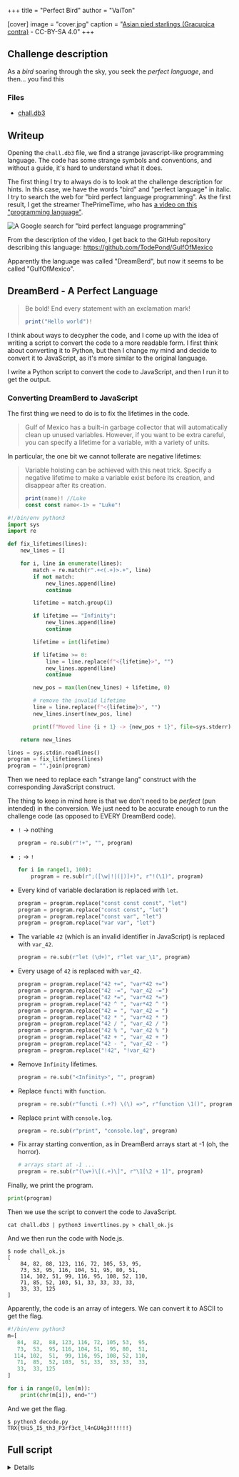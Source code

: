 +++
title = "Perfect Bird"
author = "VaiTon"

[cover]
image = "cover.jpg"
caption = "[Asian pied starlings (Gracupica contra)](https://commons.wikimedia.org/wiki/File:Asian_pied_starlings_(Gracupica_contra).jpg) - CC-BY-SA 4.0"
+++

## Challenge description

As a _bird_ soaring through the sky, you seek the _perfect language_, and then... you find this

### Files

- [chall.db3](chall.db3)

## Writeup

Opening the `chall.db3` file, we find a strange javascript-like programming language.
The code has some strange symbols and conventions, and without a guide, it's hard to understand what it does.

The first thing I try to always do is to look at the challenge description for hints. In this case, we have the words "bird" and "perfect language" in italic.
I try to search the web for "bird perfect language programming".
As the first result, I get the streamer ThePrimeTime, who has [a video on this "programming language"](https://www.youtube.com/watch?v=tDexugp8EmM).

![A Google search for "bird perfect language programming"](search.png)

From the description of the video, I get back to the GitHub repository describing this language: <https://github.com/TodePond/GulfOfMexico>

Apparently the language was called "DreamBerd", but now it seems to be called "GulfOfMexico".

## DreamBerd - A Perfect Language

> Be bold! End every statement with an exclamation mark!
>
> ```js
> print("Hello world")!
> ```

I think about ways to decypher the code, and I come up with the idea of writing
a script to convert the code to a more readable form. I first think about
converting it to Python, but then I change my mind and decide to convert it to
JavaScript, as it's more similar to the original language.

I write a Python script to convert the code to JavaScript, and then I run it to get the output.

### Converting DreamBerd to JavaScript

The first thing we need to do is to fix the lifetimes in the code.

> Gulf of Mexico has a built-in garbage collector that will automatically clean
> up unused variables. However, if you want to be extra careful, you can specify a
> lifetime for a variable, with a variety of units.

In particular, the one bit we cannot tollerate are negative lifetimes:

> Variable hoisting can be achieved with this neat trick. Specify a negative
> lifetime to make a variable exist before its creation, and disappear after its
> creation.
>
> ```js
> print(name)! //Luke
> const const name<-1> = "Luke"!
> ```

```python
#!/bin/env python3
import sys
import re

def fix_lifetimes(lines):
    new_lines = []

    for i, line in enumerate(lines):
        match = re.match(r".+<(.+)>.+", line)
        if not match:
            new_lines.append(line)
            continue

        lifetime = match.group(1)

        if lifetime == "Infinity":
            new_lines.append(line)
            continue

        lifetime = int(lifetime)

        if lifetime >= 0:
            line = line.replace(f"<{lifetime}>", "")
            new_lines.append(line)
            continue

        new_pos = max(len(new_lines) + lifetime, 0)

        # remove the invalid lifetime
        line = line.replace(f"<{lifetime}>", "")
        new_lines.insert(new_pos, line)

        print(f"Moved line {i + 1} -> {new_pos + 1}", file=sys.stderr)

    return new_lines

lines = sys.stdin.readlines()
program = fix_lifetimes(lines)
program = "".join(program)

```

Then we need to replace each "strange lang" construct with the corresponding JavaScript construct.

The thing to keep in mind here is that we don't need to be _perfect_ (pun intended) in the conversion. We just need to
be accurate enough to run the challenge code (as opposed to EVERY DreamBerd code).

- `!` -> nothing

  ```python
  program = re.sub(r"!+", "", program)
  ```

- `;` -> `!`

  ```python
  for i in range(1, 100):
      program = re.sub(r";([\w|!|(|)]+)", r"!(\1)", program)
  ```

- Every kind of variable declaration is replaced with `let`.

  ```python
  program = program.replace("const const const", "let")
  program = program.replace("const const", "let")
  program = program.replace("const var", "let")
  program = program.replace("var var", "let")
  ```

- The variable `42` (which is an invalid identifier in JavaScript) is replaced with `var_42`.

  ```python
  program = re.sub(r"let (\d+)", r"let var_\1", program)
  ```

- Every usage of `42` is replaced with `var_42`.

  ```python
  program = program.replace("42 +=", "var*42 +=")
  program = program.replace("42 -=", "var_42 -=")
  program = program.replace("42 *=", "var*42 *=")
  program = program.replace("42 ^ ", "var*42 ^ ")
  program = program.replace("42 = ", "var_42 = ")
  program = program.replace("42 * ", "var*42 * ")
  program = program.replace("42 / ", "var_42 / ")
  program = program.replace("42 % ", "var_42 % ")
  program = program.replace("42 + ", "var_42 + ")
  program = program.replace("42 - ", "var_42 - ")
  program = program.replace("!42", "!var_42")
  ```

- Remove `Infinity` lifetimes.

  ```python
  program = re.sub("<Infinity>", "", program)
  ```

- Replace `functi` with `function`.

  ```python
  program = re.sub(r"functi (.+?) \(\) =>", r"function \1()", program)
  ```

- Replace `print` with `console.log`.

  ```python
  program = re.sub(r"print", "console.log", program)
  ```

- Fix array starting convention, as in DreamBerd arrays start at -1 (oh, the horror).

  ```python
  # arrays start at -1 ...
  program = re.sub(r"(\w+)\[(.+)\]", r"\1[\2 + 1]", program)
  ```

Finally, we print the program.

```python
print(program)
```

Then we use the script to convert the code to JavaScript.

```shell
cat chall.db3 | python3 invertlines.py > chall_ok.js
```

And we then run the code with Node.js.

```shell
$ node chall_ok.js
[
    84, 82, 88, 123, 116, 72, 105, 53, 95,
    73, 53, 95, 116, 104, 51, 95, 80, 51,
    114, 102, 51, 99, 116, 95, 108, 52, 110,
    71, 85, 52, 103, 51, 33, 33, 33, 33,
    33, 33, 125
]

```

Apparently, the code is an array of integers. We can convert it to ASCII to get the flag.

```python
#!/bin/env python3
m=[
   84,  82,  88, 123, 116, 72, 105, 53,  95,
   73,  53,  95, 116, 104, 51,  95, 80,  51,
  114, 102,  51,  99, 116, 95, 108, 52, 110,
   71,  85,  52, 103,  51, 33,  33, 33,  33,
   33,  33, 125
]

for i in range(0, len(m)):
    print(chr(m[i]), end="")
```

And we get the flag.

```shell
$ python3 decode.py
TRX{tHi5_I5_th3_P3rf3ct_l4nGU4g3!!!!!!}
```

## Full script

<details>

```python
#!/bin/env python3
import sys
import re


lines = sys.stdin.readlines()


def fix_lifetimes(lines):
    new_lines = []

    for i, line in enumerate(lines):
        match = re.match(r".+<(.+)>.+", line)
        if not match:
            new_lines.append(line)
            continue

        lifetime = match.group(1)

        if lifetime == "Infinity":
            new_lines.append(line)
            continue

        lifetime = int(lifetime)

        if lifetime >= 0:
            line = line.replace(f"<{lifetime}>", "")
            new_lines.append(line)
            continue

        new_pos = max(len(new_lines) + lifetime, 0)

        # remove the invalid lifetime
        line = line.replace(f"<{lifetime}>", "")
        new_lines.insert(new_pos, line)

        print(f"Moved line {i + 1} -> {new_pos + 1}", file=sys.stderr)

    return new_lines


program = fix_lifetimes(lines)
program = "".join(program)



program = re.sub(r"!+", "", program)
for i in range(1, 100):
    program = re.sub(r";([\w|!|(|)]+)", r"!(\1)", program)

program = program.replace("const const const", "let")
program = program.replace("const const", "let")
program = program.replace("const var", "let")
program = program.replace("var var", "let")

program = re.sub(r"let (\d+)", r"let var_\1", program)


program = program.replace("42 +=", "var_42 +=")
program = program.replace("42 -=", "var_42 -=")
program = program.replace("42 *=", "var_42 *=")
program = program.replace("42 ^ ", "var_42 ^ ")
program = program.replace("42 = ", "var_42 = ")
program = program.replace("42 * ", "var_42 * ")
program = program.replace("42 / ", "var_42 / ")
program = program.replace("42 % ", "var_42 % ")
program = program.replace("42 + ", "var_42 + ")
program = program.replace("42 - ", "var_42 - ")
program = program.replace("!42", "!var_42")


program = re.sub("<Infinity>", "", program)
program = re.sub(r"functi (.+?) \(\) =>", r"function \1()", program)
program = re.sub(r"print", "console.log", program)

# array starts at -1 ...
program = re.sub(r"(\w+)\[(.+)\]", r"\1[\2 + 1]", program)


print(program)
```

</details>
